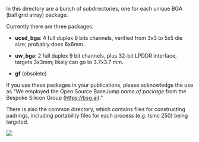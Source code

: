 In this directory are a bunch of subdirectories, one for each unique BGA (ball grid array) package.

Currently there are three packages:

* **ucsd_bga**: 4 full duplex 9 bits channels, verified from 3x3 to 5x5 die size; probably does 6x6mm. 

* **uw_bga**:       2 full duplex 9 bit channels, plus 32-bit LPDDR interface, targets 3x3mm; likely can go to 3.7x3.7 mm.

* **gf** (obsolete)

If you use these packages in your publications, please acknowledge the use as "We employed the Open Source BaseJump *name of package* from the Bespoke Silicon Group (https://bsg.ai)."


There is also the common directory, which contains files for constructing padrings, 
including portability files for each process (e.g. tsmc 250) being targeted.

<img src="http://bjump.org/manycore/pics/BSG_Ten_Sun.jpg">
